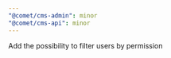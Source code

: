 ```yaml
---
"@comet/cms-admin": minor
"@comet/cms-api": minor
---
```


Add the possibility to filter users by permission

